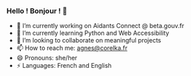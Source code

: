 ### Hello ! Bonjour ! 👋

- 🔭 I’m currently working on Aidants Connect @ beta.gouv.fr
- 🌱 I’m currently learning Python and Web Accessibility
- 👯 I’m looking to collaborate on meaningful projects
- 📫 How to reach me: agnes@corelka.fr
- 😄 Pronouns: she/her
- ⚡ Languages: French and English
